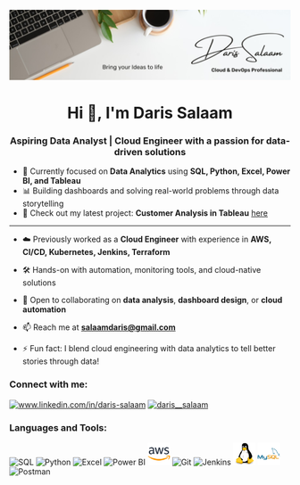 [![MasterHead](https://github.com/Salaam-Daris/Salaam-Daris/blob/main/linkedin_image.jpg)](https://salaam-daris.io)

<h1 align="center">Hi 👋, I'm Daris Salaam</h1>
<h3 align="center">Aspiring Data Analyst | Cloud Engineer with a passion for data-driven solutions</h3>

- 🌱 Currently focused on **Data Analytics** using **SQL, Python, Excel, Power BI, and Tableau**
- 📊 Building dashboards and solving real-world problems through data storytelling
- 📂 Check out my latest project: **Customer Analysis in Tableau** [here](https://github.com/Salaam-Daris/Customer-Analysis-Tableau)

---

- ☁️ Previously worked as a **Cloud Engineer** with experience in **AWS, CI/CD, Kubernetes, Jenkins, Terraform**
- 🛠️ Hands-on with automation, monitoring tools, and cloud-native solutions

- 👯 Open to collaborating on **data analysis**, **dashboard design**, or **cloud automation**
- 📫 Reach me at **salaamdaris@gmail.com**
- ⚡ Fun fact: I blend cloud engineering with data analytics to tell better stories through data!


<h3 align="left">Connect with me:</h3>
<p align="left">
<a href="https://linkedin.com/in/www.linkedin.com/in/daris-salaam" target="blank"><img align="center" src="https://raw.githubusercontent.com/rahuldkjain/github-profile-readme-generator/master/src/images/icons/Social/linked-in-alt.svg" alt="www.linkedin.com/in/daris-salaam" height="30" width="40" /></a>
<a href="https://instagram.com/daris__salaam" target="blank"><img align="center" src="https://raw.githubusercontent.com/rahuldkjain/github-profile-readme-generator/master/src/images/icons/Social/instagram.svg" alt="daris__salaam" height="30" width="40" /></a>
</p>

<h3 align="left">Languages and Tools:</h3>
<p align="left">
  <!-- Data Analyst Tools -->
  <img src="https://www.svgrepo.com/show/331760/sql-database-generic.svg" alt="SQL" width="40" height="40"/>
  <img src="https://cdn.jsdelivr.net/gh/devicons/devicon/icons/python/python-original.svg" alt="Python" width="40" height="40"/>
  <img src="https://camo.githubusercontent.com/6f2f25b2498e19eb1ecdf610b1ab2653b6a2e3de2d8b0f8a4295308a0b3914c0/68747470733a2f2f7261772e67697468756275736572636f6e74656e742e636f6d2f64657669636f6e732f64657669636f6e2f6d61737465722f69636f6e732f6578656c2f6578656c2d6f726967696e616c2e737667" alt="Excel" width="40" height="40"/>
  <img src="https://cdn.worldvectorlogo.com/logos/power-bi.svg" alt="Power BI" width="40" height="40"/>

  <!-- Cloud & DevOps Tools -->
  <img src="https://raw.githubusercontent.com/devicons/devicon/master/icons/amazonwebservices/amazonwebservices-original-wordmark.svg" alt="AWS" width="40" height="40"/>
  <img src="https://www.vectorlogo.zone/logos/git-scm/git-scm-icon.svg" alt="Git" width="40" height="40"/>
  <img src="https://www.vectorlogo.zone/logos/jenkins/jenkins-icon.svg" alt="Jenkins" width="40" height="40"/>
  <img src="https://raw.githubusercontent.com/devicons/devicon/master/icons/linux/linux-original.svg" alt="Linux" width="40" height="40"/>
  <img src="https://raw.githubusercontent.com/devicons/devicon/master/icons/mysql/mysql-original-wordmark.svg" alt="MySQL" width="40" height="40"/>
  <img src="https://www.vectorlogo.zone/logos/getpostman/getpostman-icon.svg" alt="Postman" width="40" height="40"/>
</p>
